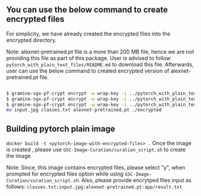 ## You can use the below command to create encrypted files

For simplicity, we have already created the encrypted files into the encrypted directory.

Note: alexnet-pretrained.pt file is a more than 200 MB file, hence we are not providing this file as part of this package.
      User is advised to follow `pytorch_with_plain_text_files/README.md` to download this file. Afterwards, user can use the below command to created encrypted version of alexnet-pretrained.pt file.

```sh

$ gramine-sgx-pf-crypt encrypt -w wrap-key -i ../pytorch_with_plain_text_files/plaintext/input.jpg -o input.jpg
$ gramine-sgx-pf-crypt encrypt -w wrap-key -i ../pytorch_with_plain_text_files/plaintext/classes.txt -o classes.txt
$ gramine-sgx-pf-crypt encrypt -w wrap-key -i ../pytorch_with_plain_text_files/plaintext/alexnet-pretrained.pt -o alexnet-pretrained.pt
mv input.jpg classes.txt alexnet-pretrained.pt ./encrypted
```

## Building pytorch plain image

`docker build -t <pytorch-image-with-encrypted-files> .`
Once the image is created , please use `GSC-Image-Curation/curation_script.sh` to create the <pytorch-image-with-encrypted-files> image

Note: Since, this image contains encrypted files, please select "y", when prompted for encrypted files option while using `GSC-Image-Curation/curation_script.sh`. Also, please provide encrytped files input as follows: `classes.txt:input.jpg:alexnet-pretrained.pt:app/result.txt`
